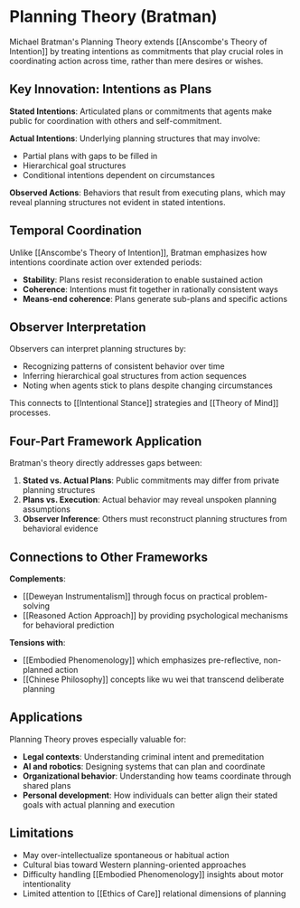 # Planning Theory (Bratman)

Michael Bratman's Planning Theory extends [[Anscombe's Theory of Intention]] by treating intentions as commitments that play crucial roles in coordinating action across time, rather than mere desires or wishes.

## Key Innovation: Intentions as Plans

**Stated Intentions**: Articulated plans or commitments that agents make public for coordination with others and self-commitment.

**Actual Intentions**: Underlying planning structures that may involve:
- Partial plans with gaps to be filled in
- Hierarchical goal structures
- Conditional intentions dependent on circumstances

**Observed Actions**: Behaviors that result from executing plans, which may reveal planning structures not evident in stated intentions.

## Temporal Coordination

Unlike [[Anscombe's Theory of Intention]], Bratman emphasizes how intentions coordinate action over extended periods:
- **Stability**: Plans resist reconsideration to enable sustained action
- **Coherence**: Intentions must fit together in rationally consistent ways
- **Means-end coherence**: Plans generate sub-plans and specific actions

## Observer Interpretation

Observers can interpret planning structures by:
- Recognizing patterns of consistent behavior over time
- Inferring hierarchical goal structures from action sequences
- Noting when agents stick to plans despite changing circumstances

This connects to [[Intentional Stance]] strategies and [[Theory of Mind]] processes.

## Four-Part Framework Application

Bratman's theory directly addresses gaps between:
1. **Stated vs. Actual Plans**: Public commitments may differ from private planning structures
2. **Plans vs. Execution**: Actual behavior may reveal unspoken planning assumptions
3. **Observer Inference**: Others must reconstruct planning structures from behavioral evidence

## Connections to Other Frameworks

**Complements**: 
- [[Deweyan Instrumentalism]] through focus on practical problem-solving
- [[Reasoned Action Approach]] by providing psychological mechanisms for behavioral prediction

**Tensions with**:
- [[Embodied Phenomenology]] which emphasizes pre-reflective, non-planned action
- [[Chinese Philosophy]] concepts like wu wei that transcend deliberate planning

## Applications

Planning Theory proves especially valuable for:
- **Legal contexts**: Understanding criminal intent and premeditation
- **AI and robotics**: Designing systems that can plan and coordinate
- **Organizational behavior**: Understanding how teams coordinate through shared plans
- **Personal development**: How individuals can better align their stated goals with actual planning and execution

## Limitations

- May over-intellectualize spontaneous or habitual action
- Cultural bias toward Western planning-oriented approaches
- Difficulty handling [[Embodied Phenomenology]] insights about motor intentionality
- Limited attention to [[Ethics of Care]] relational dimensions of planning